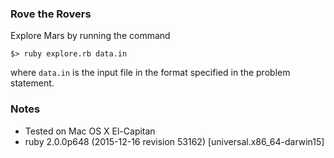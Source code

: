 ### Rove the Rovers
Explore Mars by running the command

`$> ruby explore.rb data.in`

where `data.in` is the input file in the format specified in the problem statement.

### Notes
* Tested on Mac OS X El-Capitan
* ruby 2.0.0p648 (2015-12-16 revision 53162) [universal.x86_64-darwin15]

